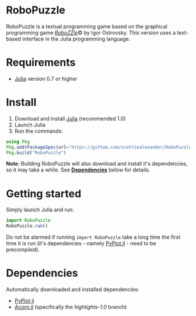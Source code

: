 # RoboPuzzle
RoboPuzzle is a textual programming game based on the graphical programming game [*RoboZZle*](http://www.robozzle.com/beta/)© by Igor Ostrovsky. This version uses a text-based interface in the Julia programming language.

# Requirements
* [Julia](https://julialang.org/downloads/) version 0.7 or higher

# Install
1. Download and install [Julia](https://julialang.org/downloads/) (recommended 1.0)
2. Launch Julia
3. Run the commands:
```julia
using Pkg
Pkg.add(PackageSpec(url="https://github.com/scottiealexander/RoboPuzzle.jl.git", rev="0.7"))
Pkg.build("RoboPuzzle")
```

**Note**: Building RoboPuzzle will also download and install it's dependencies, so it may take a while. See [**Dependencies**](#dependencies) below for details.

# Getting started
Simply launch Julia and run:
```julia
import RoboPuzzle
RoboPuzzle.run()
```
Do not be alarmed if running `import RoboPuzzle` take a long time the first time it is run (it's dependencies - namely [PyPlot.jl](https://github.com/JuliaPy/PyPlot.jl) - need to be precompiled).

# Dependencies
Automatically downloaded and installed dependencies:
* [PyPlot.jl](https://github.com/JuliaPy/PyPlot.jl)
* [Acorn.jl](https://github.com/scottiealexander/Acorn.jl/tree/highlights-1.0) (specifically the *highlights-1.0* branch)
